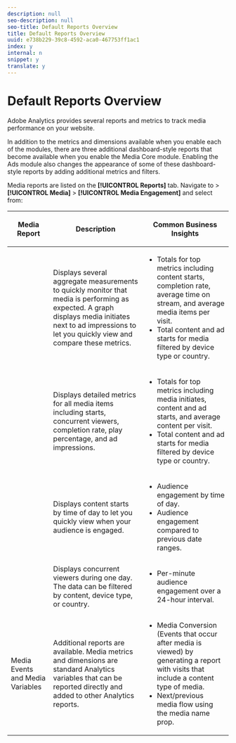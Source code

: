 ```yaml
---
description: null
seo-description: null
seo-title: Default Reports Overview
title: Default Reports Overview
uuid: e738b229-39c8-4592-aca0-467753ff1ac1
index: y
internal: n
snippet: y
translate: y
---
```


# Default Reports Overview

Adobe Analytics provides several reports and metrics to track media performance on your website.

In addition to the metrics and dimensions available when you enable each of the modules, there are three additional dashboard-style reports that become available when you enable the Media Core module. Enabling the Ads module also changes the appearance of some of these dashboard-style reports by adding additional metrics and filters.

Media reports are listed on the **[!UICONTROL Reports]** tab. Navigate to > **[!UICONTROL Media]** > **[!UICONTROL Media Engagement]** and select from: 

<table id="table_3B8DDC9D47034856BC4441BA8BB93208"> 
 <thead> 
  <tr> 
   <th colname="col1" class="entry"> <p>Media Report </p> </th> 
   <th colname="col2" class="entry"> <p>Description </p> </th> 
   <th colname="col3" class="entry"> <p>Common Business Insights </p> </th> 
  </tr> 
 </thead>
 <tbody> 
  <tr> 
   <td colname="col1"><a href="../../media-reports/media-default-reports/media_reports_overview.md"></a></td> 
   <td colname="col2"> <p>Displays several aggregate measurements to quickly monitor that media is performing as expected. A graph displays media initiates next to ad impressions to let you quickly view and compare these metrics. </p> </td> 
   <td colname="col3"> 
    <ul id="ul_1B90C2C1B57440BA8482DFDD84ADE078"> 
     <li id="li_1EEE0441DD3E4BAB9BF39DEB8BA7221F">Totals for top metrics including content starts, completion rate, average time on stream, and average media items per visit. </li> 
     <li id="li_9F3095663AFD474CBDB3DEC119FA6FB0">Total content and ad starts for media filtered by device type or country. </li> 
    </ul> </td> 
  </tr> 
  <tr> 
   <td colname="col1"><a href="../../media-reports/media-default-reports/media_reports_detail.md"></a></td> 
   <td colname="col2"> <p>Displays detailed metrics for all media items including starts, concurrent viewers, completion rate, play percentage, and ad impressions. </p> </td> 
   <td colname="col3"> 
    <ul id="ul_2890CE365EA749A483FC47E1960B3B8B"> 
     <li id="li_0298F815952D42F39F6055C041ED9B5A">Totals for top metrics including media initiates, content and ad starts, and average content per visit. </li> 
     <li id="li_D811B51C7D424E6AA6721E9C8281EF61">Total content and ad starts for media filtered by device type or country. </li> 
    </ul> </td> 
  </tr> 
  <tr> 
   <td colname="col1"><a href="../../media-reports/media-default-reports/media_reports_daypart.md"></a></td> 
   <td colname="col2"> <p>Displays content starts by time of day to let you quickly view when your audience is engaged. </p> </td> 
   <td colname="col3"> 
    <ul id="ul_2F16537BD35D49AE893B8B6975731C39"> 
     <li id="li_E24BBE6D159B40A1B455AF0F88ABAA0B">Audience engagement by time of day. </li> 
     <li id="li_F3DBCF1BBB1447EBBED7CBA2DEE4C5F5">Audience engagement compared to previous date ranges. </li> 
    </ul> </td> 
  </tr> 
  <tr> 
   <td colname="col1"> <a href="../../media-reports/media-default-reports/media-concurrent-viewers.md"></a></td> 
   <td colname="col2"> Displays concurrent viewers during one day. The data can be filtered by content, device type, or country. </td> 
   <td colname="col3"> 
    <ul id="ul_5039F7CB1AE944BBA3738FEBBF55FF96"> 
     <li id="li_EF1F1F8705344E50BA45BB634D6EDFD9">Per-minute audience engagement over a 24-hour interval. </li> 
    </ul> </td> 
  </tr> 
  <tr> 
   <td colname="col1"> <p>Media Events and Media Variables </p> </td> 
   <td colname="col2"> <p>Additional reports are available. Media metrics and dimensions are standard <span class="keyword"> Analytics</span> variables that can be reported directly and added to other <span class="keyword"> Analytics</span> reports. </p> </td> 
   <td colname="col3"> 
    <ul id="ul_0359D637E8684A29921CFB9A5B3BFC51"> 
     <li id="li_4D1DD993E38D4E208F9273A383932F2A">Media Conversion (Events that occur after media is viewed) by generating a report with visits that include a content type of media. </li> 
     <li id="li_8EE50D18B2AA4162BAED4AAD77B7E3BD">Next/previous media flow using the media name prop. </li> 
    </ul> </td> 
  </tr> 
 </tbody> 
</table>

